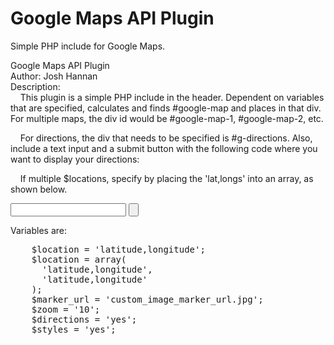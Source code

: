 Google Maps API Plugin
==============

Simple PHP include for Google Maps.

Google Maps API Plugin<br/>
Author:  Josh Hannan<br/>
Description:<br/>
&nbsp;&nbsp;&nbsp;&nbsp;This plugin is a simple PHP include in the header.  Dependent on variables that are specified, calculates and finds #google-map and places in that div.  For multiple maps, the div id would be #google-map-1, #google-map-2, etc.
  
&nbsp;&nbsp;&nbsp;&nbsp;For directions, the div that needs to be specified is #g-directions.  Also, include a text input and a submit button with the following code where you want to display your directions:
  
&nbsp;&nbsp;&nbsp;&nbsp;If multiple $locations, specify by placing the 'lat,longs' into an array, as shown below.

  <form>
    <input type="text" id="start_address" />
    <input type="submit" onclick="calcRoute(); return false;" value="" />
  </form>

  Variables are:
<pre>
    $location = 'latitude,longitude';
    $location = array(
      'latitude,longitude',
      'latitude,longitude'
    );
    $marker_url = 'custom_image_marker_url.jpg';
    $zoom = '10';
    $directions = 'yes';
    $styles = 'yes';
</pre>
